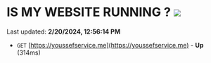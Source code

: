# IS MY WEBSITE RUNNING ? [![](https://img.shields.io/static/v1?label=Sponsor&message=%E2%9D%A4&logo=GitHub&color=%23fe8e86)](https://github.com/sponsors/<username>)

Last updated: **2/20/2024, 12:56:14 PM**

- `GET` [https://youssefservice.me](https://youssefservice.me) - **Up** (314ms)
